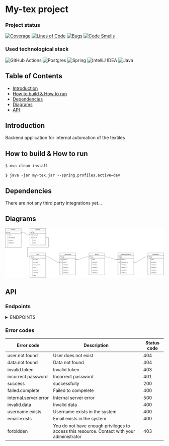 # My-tex project

### Project status

[![Coverage](https://sonarcloud.io/api/project_badges/measure?project=mytexuz_mytex&metric=coverage)](https://sonarcloud.io/summary/new_code?id=mytexuz_mytex)
[![Lines of Code](https://sonarcloud.io/api/project_badges/measure?project=mytexuz_mytex&metric=ncloc)](https://sonarcloud.io/summary/new_code?id=mytexuz_mytex)
[![Bugs](https://sonarcloud.io/api/project_badges/measure?project=mytexuz_mytex&metric=bugs)](https://sonarcloud.io/summary/new_code?id=mytexuz_mytex)
[![Code Smells](https://sonarcloud.io/api/project_badges/measure?project=mytexuz_mytex&metric=code_smells)](https://sonarcloud.io/summary/new_code?id=mytexuz_mytex)

### Used technological stack

![GitHub Actions](https://img.shields.io/badge/github%20actions-%232671E5.svg?style=for-the-badge&logo=githubactions&logoColor=white)
![Postgres](https://img.shields.io/badge/postgres-%23316192.svg?style=for-the-badge&logo=postgresql&logoColor=white)
![Spring](https://img.shields.io/badge/spring-%236DB33F.svg?style=for-the-badge&logo=spring&logoColor=white)
![IntelliJ IDEA](https://img.shields.io/badge/IntelliJIDEA-000000.svg?style=for-the-badge&logo=intellij-idea&logoColor=white)
![Java](https://img.shields.io/badge/java-%23ED8B00.svg?style=for-the-badge&logo=java&logoColor=white)

## Table of Contents

- [Introduction](#introduction)
- [How to build & How to run](#how-to-build--how-to-run)
- [Dependencies](#dependencies)
- [Diagrams](#diagrams)
- [API](#api)

## Introduction

Backend application for internal automation of the textiles

## How to build & How to run

```shell script
$ mvn clean install
```

```shell script
$ java -jar my-tex.jar --spring.profiles.active=dev
```

## Dependencies

There are not any third party integrations yet...

## Diagrams

![ERD](docs/diagrams/erdiagram.png)

## API

### Endpoints

<details>
<summary>ENDPOINTS</summary>

### One To One

- Authentication

**Method:** POST<br>
**URI:** api/v1/auth/login<br>
**Request body:**<br>

```
{
	"usernameOrEmail": "username",
	"password": "********"
}
```

**Response body:**<br>

```
{
   "data":{
      "token":"38f336b646d3c45bae0d41720bb72c4b887d8bf7a176d4d5b80e48adeb7602f0",
      "fullName":"John Doe"
   },
   "message":"Success",
   "timestamp":"09.11.2022 17:16:32"
}
```

#

- Registration

**Method:** POST<br>
**URI:** api/v1/user/registration<br>
**Request body:**<br>

```
{
	"firstName": "firstname",
	"lastName": "lastname",
	"phoneNumber":"+998971234565",
	"photo": "https://mytex.uz/media/38f336b646d3c45bae.jpg",
	"username": "awesome",
	"email": "awesome@asgardia.team"
}
```

**Response body:**<br>

```
{
   "data":{
      "id":7895,
      "firstName":"Lisa",
      "lastName":"Doe",
      "phoneNumber":"+998905640103",
      "photo":"https://mytex.uz/media/38f336b646d3c45bae.jpg",
      "password":"**********",
      "username":"superwoman",
      "email":"john@asgardia.team",
      "status":"PENDING",
      "registeredDate":"09.11.2022 17:16:32"
   },
   "message":"Success",
   "timestamp":"09.11.2022 17:16:32"
}
```

#

- Update user

**Method:** PUT<br>
**URI:** api/v1/user/update<br>
**Request body:**<br>

```
{
    "id": 1243,
	"firstName": "firstname",
	"lastName": "lastname",
	"phoneNumber":"+998971234565",
	"photo": "https://mytex.uz/media/38f336b646d3c45bae.jpg",
	"username": "awesome",
	"email": "awesome@asgardia.team"
}
```

**Response body:**<br>

```
{
   "data":{
      "id":7895,
      "firstName":"Lisa",
      "lastName":"Doe",
      "phoneNumber":"+998905640103",
      "photo":"photo path",
      "password":"dsads3334!",
      "username":"superwoman",
      "email":"john@asgardia.team",
      "status":"PENDING",
      "registeredDate":"09.11.2022 17:16:32"
   },
   "message":"Success",
   "timestamp":"09.11.2022 17:16:32"
}
```

#

- User change status

**Method:** PUT<br>
**URI:** api/v1/user/change-status<br>
**Request body:**<br>

```
{
    "id": 6542,
	"status": "ACTIVE"
}
```

**Response body:**<br>

```
{
	"data": {
		"status": "ACTIVE",
		"userId": 3
	},
	"message": "Muvafaqqiyatli",
	"timestamp": "10.11.2022 18:51:07"
}
```

#

- Get user by his/her identifier

**Method:** GET<br>
**URI:** /api/v1/user/get?id={usereId}<br>
**Request body:**<br>

- Field -> userId

**Response body:**<br>

```
{
   "data":{
      "id":7895,
      "firstName":"Lisa",
      "lastName":"Doe",
      "phoneNumber":"+998905640103",
      "photo":"https://mytex.uz/media/38f336b646d3c45bae.jpg",
      "password":"**********",
      "username":"superwoman",
      "email":"john@asgardia.team",
      "status":"PENDING",
      "registeredDate":"09.11.2022 17:16:32"
   },
   "message":"Success",
   "timestamp":"09.11.2022 17:16:32"
}
```

#

- File upload

**Method:** POST<br>
**URI:** api/v1/media/upload<br>
**Request body:**<br>
*Multipart file*

**Response body:**<br>

```
{
	"data": {
		"filePath": "https://mytex.uz/media/38f336b646d3c45bae.jpg"
	},
	"message": "Success",
	"timestamp": "09.11.2022 17:16:32"
}
```

**ENUMS**

```STATUS```: ACTIVE, DISABLED, PENDING
```LANG```: UZ, RU, EN

</details>

### Error codes

Error code                                  | Description                   | Status code
-----------                                 |-------------------------------| ------------- 
user.not.found                              | User does not exist           | 404
data.not.found                              | Data not found                | 404
invalid.token                               | Invalid token                 | 403
incorrect.password                          | Incorrect password            | 401
success                                     | successfully                  | 200
failed.complete                             | Failed to compelete           | 400
internal.server.error                       | Internal server error         | 500
invalid.data                                | Invalid data                  | 400
username.exists                             | Username exists in the system | 400
email.exists                             | Email exists in the system    | 400
forbidden                                    | You do not have enough privileges to access this resource. Contact with your adiministrator                              |403                               
